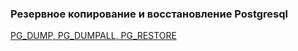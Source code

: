 ### Резервное копирование и восстановление Postgresql
[PG_DUMP, PG_DUMPALL, PG_RESTORE ](https://github.com/Aleksey-10081967/Postgresql-study/blob/main/backups/pgdump/pgdump.md)
